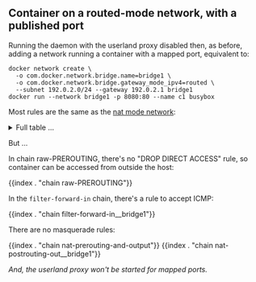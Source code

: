 ## Container on a routed-mode network, with a published port

Running the daemon with the userland proxy disabled then, as before, adding a network running a container with a mapped port, equivalent to:

	docker network create \
	  -o com.docker.network.bridge.name=bridge1 \
	  -o com.docker.network.bridge.gateway_mode_ipv4=routed \
	  --subnet 192.0.2.0/24 --gateway 192.0.2.1 bridge1
	docker run --network bridge1 -p 8080:80 --name c1 busybox

Most rules are the same as the [nat mode network][1]:

<details>
<summary>Full table ...</summary>

{{index . "Ruleset4"}}

</details>

But ...

In chain raw-PREROUTING, there's no "DROP DIRECT ACCESS" rule, so
container can be accessed from outside the host:

{{index . "chain raw-PREROUTING"}}

In the `filter-forward-in` chain, there's a rule to accept ICMP:

{{index . "chain filter-forward-in__bridge1"}}

There are no masquerade rules:

{{index . "chain nat-prerouting-and-output"}}
{{index . "chain nat-postrouting-out__bridge1"}}

_And, the userland proxy won't be started for mapped ports._

[1]: usernet-portmap.md
